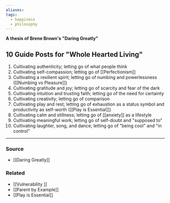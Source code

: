 ```yaml
---
aliases: 
tags:
  - happiness
  - philosophy
---
```

**A thesis of Brene Brown's "Daring Greatly"**

## 10 Guide Posts for "Whole Hearted Living"

1. Cultivating authenticity; letting go of what people think
2. Cultivating self-compassion; letting go of [[Perfectionism]] 
3. Cultivating a resilient spirit; letting go of numbing and powerlessness ([[Numbing vs Pleasure]])
4. Cultivating gratitude and joy; letting go of scarcity and fear of the dark
5. Cultivating intuition and trusting faith; letting go of the need for certainty
6. Cultivating creativity; letting go of comparison
7. Cultivating play and rest; letting go of exhaustion as a status symbol and productivity as self-worth ([[Play is Essential]])
8. Cultivating calm and stillness; letting go of [[anxiety]] as a lifestyle
9. Cultivating meaningful work; letting go of self-doubt and "supposed to"
10. Cultivating laughter, song, and dance; letting go of "being cool" and "in control"

---

### Source
- [[Daring Greatly]]

### Related
- [[Vulnerability ]] 
- [[Parent by Example]] 
- [[Play is Essential]]